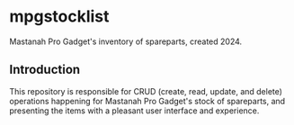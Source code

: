 # mpgstocklist
Mastanah Pro Gadget's inventory of spareparts, created 2024.

## Introduction
This repository is responsible for CRUD (create, read, update, and delete) operations happening for Mastanah Pro Gadget's stock of spareparts, 
and presenting the items with a pleasant user interface and experience.
